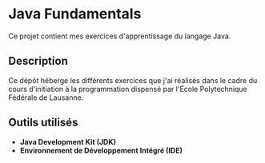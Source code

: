 # Java Fundamentals

Ce projet contient mes exercices d'apprentissage du langage Java.


## Description

Ce dépôt héberge les différents exercices que j'ai réalisés dans le cadre du cours d'initiation à la programmation dispensé par l'École Polytechnique Fédérale de Lausanne.


## Outils utilisés

* **Java Development Kit (JDK)**
* **Environnement de Développement Intégré (IDE)**
